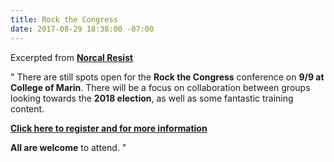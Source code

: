 ```yaml
---
title: Rock the Congress
date: 2017-08-29 18:38:00 -07:00
---
```


Excerpted from [**Norcal Resist**](https://www.facebook.com/NorCalResist/) 

"  There are still spots open for the **Rock the Congress** conference on **9/9 at College of Marin**. There will be a focus on collaboration between groups looking towards the **2018 election**, as well as some fantastic training content.

[**Click here to register and for more information**](https://www.eventbrite.com/e/rock-the-congress-uniting-progressives-to-win-in-2018-tickets-36649027227) 

**All are welcome** to attend.  "


